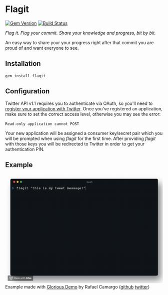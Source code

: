 # Flagit
[![Gem Version](https://badge.fury.io/rb/flagit.svg)](https://badge.fury.io/rb/flagit)
[![Build Status](https://travis-ci.org/lelogrott/flagit.svg?branch=master)](https://travis-ci.org/lelogrott/flagit)

*Flag it. Flag your commit. Share your knowledge and progress, bit by bit.*

An easy way to share your your progress right after that commit you are proud of and want everyone to see.

## Installation
    gem install flagit
    
## Configuration
Twitter API v1.1 requires you to authenticate via OAuth, so you'll need to
[register your application with Twitter][register]. Once you've registered an
application, make sure to set the correct access level, otherwise you may see
the error:

[register]: https://apps.twitter.com/

    Read-only application cannot POST

Your new application will be assigned a consumer key/secret pair which you will be prompted when using *flagit* for the first time. After providing *flagit* with those keys you will be redirected to Twitter in order to get your authentication PIN.

## Example

![alt text](https://github.com/lelogrott/flagit/blob/master/example.gif)
Example made with [Glorious Demo](https://glorious.codes/demo) by Rafael Camargo ([github](https://github.com/rafaelcamargo) [twitter](https://twitter.com/rcamargo))
